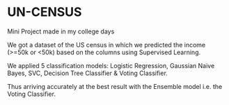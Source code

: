 # UN-CENSUS
Mini Project made in my college days

We got a dataset of the US census in which we predicted the income (>=50k or <50k) based on the columns using Supervised Learning.

We applied 5 classification models: Logistic Regression, Gaussian Naive Bayes, SVC, Decision Tree Classifier & Voting Classifier.

Thus arriving accurately at the best result with the Ensemble model i.e. the Voting Classifier.
